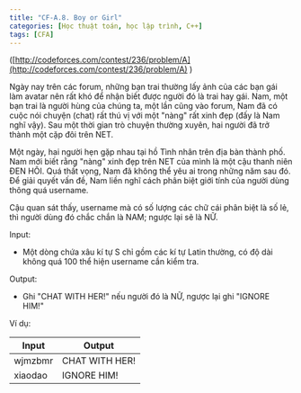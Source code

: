 ```yaml
---
title: "CF-A.8. Boy or Girl"
categories: [Học thuật toán, học lập trình, C++]
tags: [CFA]
---
```


([http://codeforces.com/contest/236/problem/A](http://codeforces.com/contest/236/problem/A) )

Ngày nay trên các forum, những bạn trai thường lấy ảnh của các bạn gái làm avatar nên rất khó để nhận biết được người đó là trai hay gái. Nam, một bạn trai là người hùng của chúng ta, một lần cũng vào forum, Nam đã có cuộc nói chuyện (chat) rất thú vị với một &quot;nàng&quot; rất xinh đẹp (đấy là Nam nghĩ vậy). Sau một thời gian trò chuyện thường xuyên, hai người đã trở thành một cặp đôi trên NET.

Một ngày, hai người hẹn gặp nhau tại hồ Tình nhân trên địa bàn thành phố. Nam mới biết rằng &quot;nàng&quot; xinh đẹp trên NET của mình là một cậu thanh niên ĐEN HÔI. Quá thất vọng, Nam đã không thể yêu ai trong những năm sau đó. Để giải quyết vấn đề, Nam liền nghĩ cách phân biệt giới tính của người dùng thông quá username.

Cậu quan sát thấy, username mà có số lượng các chữ cái phân biệt là số lẻ, thì người dùng đó chắc chắn là NAM; ngược lại sẽ là NỮ.

Input:

- Một dòng chứa xâu kí tự S chỉ gồm các kí tự Latin thường, có độ dài không quá 100 thể hiện username cần kiểm tra.

Output:

- Ghi &quot;CHAT WITH HER!&quot; nếu người đó là NỮ, ngược lại ghi &quot;IGNORE HIM!&quot;

Ví dụ:

| **Input** | **Output** |
| --- | --- |
| wjmzbmr | CHAT WITH HER! |
| xiaodao | IGNORE HIM! |
